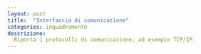 ```yaml
---
layout: post
title:  "Interfaccia di comunicazione"
categories: inquadramento
descrizione:
  Riporta i protocolli di comunicazione, ad esempio TCP/IP.
---
```

